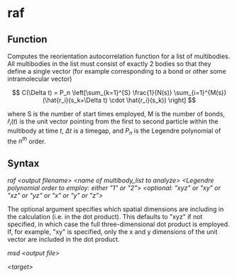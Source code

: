 <h1>raf</h1>

<h2>Function</h2>

Computes the reorientation autocorrelation function for a list of multibodies. All multibodies in the list must consist of exactly 2 bodies so that they define a single vector (for example corresponding to a bond or other some intramolecular vector)

$$  C(\Delta t) =  P_n \left[\sum_{k=1}^{S} \frac{1}{N(s)} \sum_{i=1}^{M(s)} (\hat{r_i}(s_k+\Delta t) \cdot \hat{r_i}(s_k)) \right]   $$

where S is the number of start times employed, M is the number of bonds, $\hat{r}_i(t)$ is the unit vector pointing from the first to second particle within the multibody at time $t$, $\Delta t$ is a timegap, and $P_n$ is the Legendre polynomial of the $n^{th}$ order.

<h2>Syntax</h2>

_raf \<output filename\> \<name of multibody\_list to analyze\> \<Legendre polynomial order to employ: either "1" or "2"\> \<optional: "xyz" or "xy" or "xz" or "yz" or "x" or "y" or "z"\>_

The optional argument specifies which spatial dimensions are including in the calculation (i.e. in the dot product). This defaults to "xyz" if not specified, in which case the full three-dimensional dot product is employed. If, for example, "xy" is specified, only the x and y dimensions of the unit vector are included in the dot product.

_msd \<output file\>_

_\<target\>_
